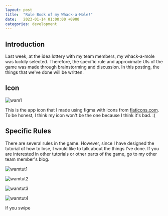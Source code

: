 ```yaml
---
layout: post
title:  "Rule Book of my Whack-a-Mole!"
date:   2023-01-14 01:00:00 +0900
categories: development
---
```


## Introduction

Last week, at the idea lottery with my team members, my whack-a-mole was luckily selected. Therefore, the specific rule and approximate UIs of the game was made through brainstorming and discussion. In this posting, the things that we've done will be written.

## Icon

![wam1](https://res.cloudinary.com/dzguym5xd/image/upload/v1673640012/wam1_ussiqc.png)

This is the app icon that I made using figma with icons from [flaticons.com](flaticons.com). To be honest, I think my icon won't be the one because I think it's bad. :(

## Specific Rules

There are several rules in the game. However, since I have designed the tutorial of how to lose, I would like to talk about the things I've done. If you are interested in other tutorials or other parts of the game, go to my other team member's blog.

![wamtut1](https://res.cloudinary.com/dzguym5xd/image/upload/v1673644180/wamrule1_bj3yhb.png)

![wamtut2](https://res.cloudinary.com/dzguym5xd/image/upload/v1673644180/wamrule2_ikvrbd.png)

![wamtut3](https://res.cloudinary.com/dzguym5xd/image/upload/v1673644180/wamrule3_ihztid.png)

![wamtut4](https://res.cloudinary.com/dzguym5xd/image/upload/v1673644180/wamrule4_lmamsf.png)

If you swipe